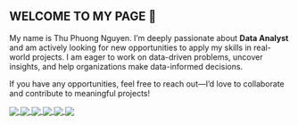 ## WELCOME TO MY PAGE 👋

My name is Thu Phuong Nguyen. I’m deeply passionate about **Data Analyst** and am actively looking for new opportunities to apply my skills in real-world projects. I am eager to work on data-driven problems, uncover insights, and help organizations make data-informed decisions.

If you have any opportunities, feel free to reach out—I’d love to collaborate and contribute to meaningful projects!

<a href="https://github.com/tpnguyen-1999/Explore-User-Behaviors-of-an-Ecommerce-Company">
  <!-- Change the `github-readme-stats.anuraghazra1.vercel.app` to `github-readme-stats.vercel.app`  -->
  <img align="center" src="https://github-readme-stats.anuraghazra1.vercel.app/api/pin/?username=tpnguyen-1999&repo=Explore-User-Behaviors-of-an-Ecommerce-Company&theme=radical" />
</a> 
<a href="https://github.com/tpnguyen-1999/Analyze-Purchasing-Performance-of-AdventureWorks---a-bicycle-manufacturer-for-Operational-Efficiency">
  <!-- Change the `github-readme-stats.anuraghazra1.vercel.app` to `github-readme-stats.vercel.app`  -->
  <img align="center" src="https://github-readme-stats.anuraghazra1.vercel.app/api/pin/?username=tpnguyen-1999&repo=Analyze-Purchasing-Performance-of-AdventureWorks---a-bicycle-manufacturer-for-Operational-Efficiency&theme=radical" />
</a> 
<a href="https://github.com/tpnguyen-1999/Analyze-Customer-segmentation-of-SuperStore---a-global-retail-company">
  <!-- Change the `github-readme-stats.anuraghazra1.vercel.app` to `github-readme-stats.vercel.app`  -->
  <img align="center" src="https://github-readme-stats.anuraghazra1.vercel.app/api/pin/?username=tpnguyen-1999&repo=Analyze-Customer-segmentation-of-SuperStore---a-global-retail-company&theme=radical" />
</a> 
<a href="https://github.com/tpnguyen-1999/E-Wallet-Company-Data-Wrangling">
  <!-- Change the `github-readme-stats.anuraghazra1.vercel.app` to `github-readme-stats.vercel.app`  -->
  <img align="center" src="https://github-readme-stats.anuraghazra1.vercel.app/api/pin/?username=tpnguyen-1999&repo=E-Wallet-Company-Data-Wrangling&theme=radical" />
</a> 
<a href="https://github.com/tpnguyen-1999/Analyze-Sales-Production-and-Purchasing-Performance-of-AdventureWorks-A-Bicycle-Manufacturer">
  <!-- Change the `github-readme-stats.anuraghazra1.vercel.app` to `github-readme-stats.vercel.app`  -->
  <img align="center" src="https://github-readme-stats.anuraghazra1.vercel.app/api/pin/?username=tpnguyen-1999&repo=Analyze-Sales-Production-and-Purchasing-Performance-of-AdventureWorks-A-Bicycle-Manufacturer&theme=radical" />
</a>
<a href="https://github.com/tpnguyen-1999/Analyze-Expansion-Strategy-of-Superstore-a-global-retail-company">
  <!-- Change the `github-readme-stats.anuraghazra1.vercel.app` to `github-readme-stats.vercel.app`  -->
  <img align="center" src="https://github-readme-stats.anuraghazra1.vercel.app/api/pin/?username=tpnguyen-1999&repo=Analyze-Expansion-Strategy-of-Superstore-a-global-retail-company&theme=radical" />
</a>
<!--
**tpnguyen-1999/tpnguyen-1999** is a ✨ _special_ ✨ repository because its `README.md` (this file) appears on your GitHub profile.

Here are some ideas to get you started:

- 🔭 I’m currently working on ...
- 🌱 I’m currently learning ...
- 👯 I’m looking to collaborate on ...
- 🤔 I’m looking for help with ...
- 💬 Ask me about ...
- 📫 How to reach me: ...
- 😄 Pronouns: ...
- ⚡ Fun fact: ...
-->

